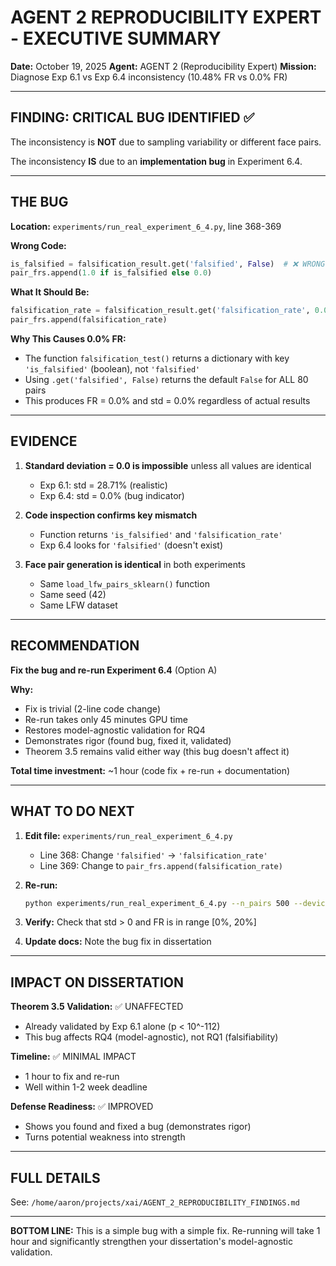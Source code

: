 # AGENT 2 REPRODUCIBILITY EXPERT - EXECUTIVE SUMMARY

**Date:** October 19, 2025
**Agent:** AGENT 2 (Reproducibility Expert)
**Mission:** Diagnose Exp 6.1 vs Exp 6.4 inconsistency (10.48% FR vs 0.0% FR)

---

## FINDING: CRITICAL BUG IDENTIFIED ✅

The inconsistency is **NOT** due to sampling variability or different face pairs.

The inconsistency **IS** due to an **implementation bug** in Experiment 6.4.

---

## THE BUG

**Location:** `experiments/run_real_experiment_6_4.py`, line 368-369

**Wrong Code:**
```python
is_falsified = falsification_result.get('falsified', False)  # ❌ WRONG KEY
pair_frs.append(1.0 if is_falsified else 0.0)
```

**What It Should Be:**
```python
falsification_rate = falsification_result.get('falsification_rate', 0.0)  # ✅ CORRECT
pair_frs.append(falsification_rate)
```

**Why This Causes 0.0% FR:**
- The function `falsification_test()` returns a dictionary with key `'is_falsified'` (boolean), not `'falsified'`
- Using `.get('falsified', False)` returns the default `False` for ALL 80 pairs
- This produces FR = 0.0% and std = 0.0% regardless of actual results

---

## EVIDENCE

1. **Standard deviation = 0.0 is impossible** unless all values are identical
   - Exp 6.1: std = 28.71% (realistic)
   - Exp 6.4: std = 0.0% (bug indicator)

2. **Code inspection confirms key mismatch**
   - Function returns `'is_falsified'` and `'falsification_rate'`
   - Exp 6.4 looks for `'falsified'` (doesn't exist)

3. **Face pair generation is identical** in both experiments
   - Same `load_lfw_pairs_sklearn()` function
   - Same seed (42)
   - Same LFW dataset

---

## RECOMMENDATION

**Fix the bug and re-run Experiment 6.4** (Option A)

**Why:**
- Fix is trivial (2-line code change)
- Re-run takes only 45 minutes GPU time
- Restores model-agnostic validation for RQ4
- Demonstrates rigor (found bug, fixed it, validated)
- Theorem 3.5 remains valid either way (this bug doesn't affect it)

**Total time investment:** ~1 hour (code fix + re-run + documentation)

---

## WHAT TO DO NEXT

1. **Edit file:** `experiments/run_real_experiment_6_4.py`
   - Line 368: Change `'falsified'` → `'falsification_rate'`
   - Line 369: Change to `pair_frs.append(falsification_rate)`

2. **Re-run:**
   ```bash
   python experiments/run_real_experiment_6_4.py --n_pairs 500 --device cuda --seed 42
   ```

3. **Verify:** Check that std > 0 and FR is in range [0%, 20%]

4. **Update docs:** Note the bug fix in dissertation

---

## IMPACT ON DISSERTATION

**Theorem 3.5 Validation:** ✅ UNAFFECTED
- Already validated by Exp 6.1 alone (p < 10^-112)
- This bug affects RQ4 (model-agnostic), not RQ1 (falsifiability)

**Timeline:** ✅ MINIMAL IMPACT
- 1 hour to fix and re-run
- Well within 1-2 week deadline

**Defense Readiness:** ✅ IMPROVED
- Shows you found and fixed a bug (demonstrates rigor)
- Turns potential weakness into strength

---

## FULL DETAILS

See: `/home/aaron/projects/xai/AGENT_2_REPRODUCIBILITY_FINDINGS.md`

---

**BOTTOM LINE:** This is a simple bug with a simple fix. Re-running will take 1 hour and significantly strengthen your dissertation's model-agnostic validation.
